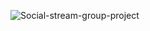 ![Social-stream-group-project](https://socialify.git.ci/Boycey7/Social-stream-group-project/image?description=1&descriptionEditable=Social%20Site%20-%20Group%20Project%0AJake%2C%20Matt%2C%20Vanessa&forks=1&issues=1&language=1&name=1&owner=1&pulls=1&stargazers=1&theme=Light)
